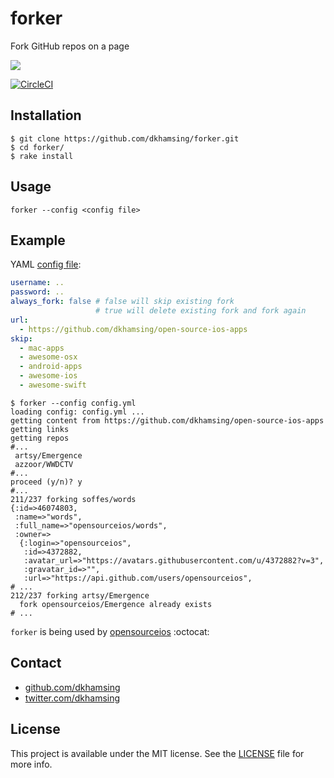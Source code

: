 # forker

Fork GitHub repos on a page

![](http://i.giphy.com/n1JN4fSrXovJe.gif)

[![CircleCI](https://img.shields.io/circleci/project/dkhamsing/forker.svg)]()

## Installation

```shell
$ git clone https://github.com/dkhamsing/forker.git
$ cd forker/
$ rake install
```

## Usage

```
forker --config <config file>
```

## Example

YAML [config file](bin/config.yml):

```yml
username: ..
password: ..
always_fork: false # false will skip existing fork
                   # true will delete existing fork and fork again
url:
  - https://github.com/dkhamsing/open-source-ios-apps
skip:
  - mac-apps
  - awesome-osx
  - android-apps
  - awesome-ios
  - awesome-swift
```

```shell
$ forker --config config.yml
loading config: config.yml ...
getting content from https://github.com/dkhamsing/open-source-ios-apps
getting links
getting repos
#...
 artsy/Emergence
 azzoor/WWDCTV
#...
proceed (y/n)? y
#...
211/237 forking soffes/words
{:id=>46074803,
 :name=>"words",
 :full_name=>"opensourceios/words",
 :owner=>
  {:login=>"opensourceios",
   :id=>4372882,
   :avatar_url=>"https://avatars.githubusercontent.com/u/4372882?v=3",
   :gravatar_id=>"",
   :url=>"https://api.github.com/users/opensourceios",
# ...
212/237 forking artsy/Emergence
  fork opensourceios/Emergence already exists
# ...
```

`forker` is being used by [opensourceios](https://github.com/opensourceios) :octocat:

## Contact

- [github.com/dkhamsing](https://github.com/dkhamsing)
- [twitter.com/dkhamsing](https://twitter.com/dkhamsing)

## License

This project is available under the MIT license. See the [LICENSE](LICENSE) file for more info.
